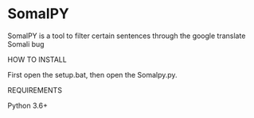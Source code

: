 # SomalPY
SomalPY is a tool to filter certain sentences through the google translate Somali bug

HOW TO INSTALL

First open the setup.bat, then open the Somalpy.py.

REQUIREMENTS

Python 3.6+
